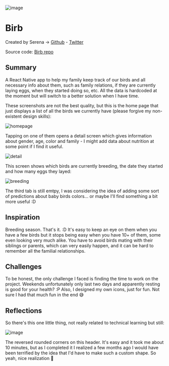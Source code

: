 ![image](https://i.imgur.com/mDpFiWz.png)

# Birb

Created by Serena -> [Github](https://github.com/sfal) - [Twitter](https://twitter.com/serenaneress)

Source code: [Birb repo](https://github.com/sfal/Birb)

## Summary

A React Native app to help my family keep track of our birds and all necessary info about them, such as family relations, if they are currently laying eggs, when they started doing so, etc. All the data is hardcoded at the moment but will switch to a better solution when I have time.

These screenshots are not the best quality, but this is the home page that just displays a list of all the birds we currently have (please forgive my non-existent design skills):

![homepage](https://i.imgur.com/8Fstp63.png)

Tapping on one of them opens a detail screen which gives information about gender, age, color and family - I might add data about nutrition at some point if I find it useful.

![detail](https://i.imgur.com/kCIuWHE.png)

This screen shows which birds are currently breeding, the date they started and how many eggs they layed:

![breeding](https://i.imgur.com/96kyD6n.jpg)

The third tab is still emtpy, I was considering the idea of adding some sort of predictions about baby birds colors... or maybe I'll find something a bit more useful :D

## Inspiration

Breeding season. That's it. :D
It's easy to keep an eye on them when you have a few birds but it stops being easy when you have 10+ of them, some even looking very much alike. You have to avoid birds mating with their siblings or parents, which can very easily happen, and it can be hard to remember all the familial relationships.

## Challenges

To be honest, the only challenge I faced is finding the time to work on the project. Weekends unfortunately only last two days and apparently resting is good for your health? :P
Also, I designed my own icons, just for fun. Not sure I had that much fun in the end 😅

## Reflections

So there's this one little thing, not really related to technical learning but still:

![image](https://i.imgur.com/hCwkJ2p.jpg)

The reversed rounded corners on this header. It's easy and it took me about 10 minutes, but as I completed it I realized a few months ago I would have been terrified by the idea that I'd have to make such a custom shape. So yeah, nice realization 🙂
